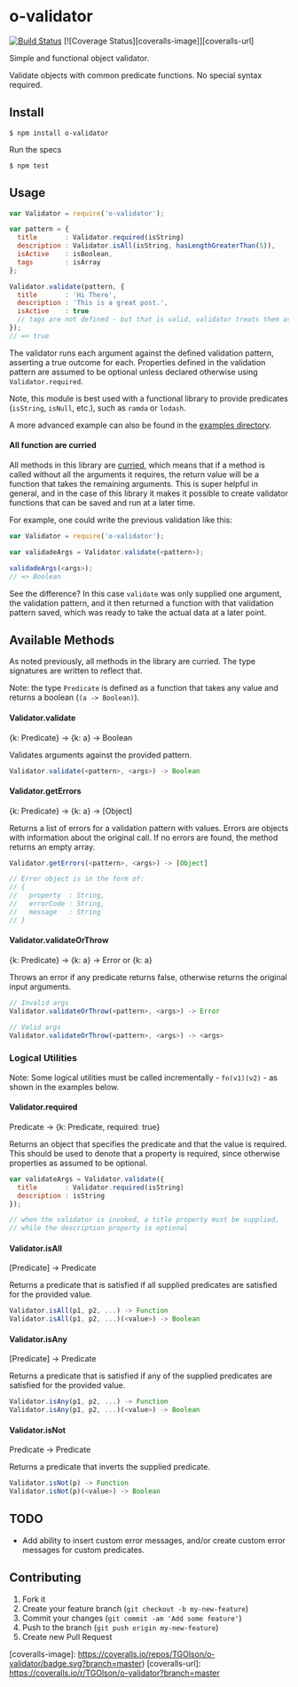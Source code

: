 # o-validator

[![Build Status][travis-image]][travis-url] [![Coverage Status][coveralls-image]][coveralls-url]

Simple and functional object validator.

Validate objects with common predicate functions. No special syntax required.

## Install

```
$ npm install o-validator
```

Run the specs

```
$ npm test
```

## Usage

```js
var Validator = require('o-validator');

var pattern = {
  title       : Validator.required(isString)
  description : Validator.isAll(isString, hasLengthGreaterThan(5)),
  isActive    : isBoolean,
  tags        : isArray
};

Validator.validate(pattern, {
  title       : 'Hi There',
  description : 'This is a great post.',
  isActive    : true
  // tags are not defined - but that is valid, validator treats them as optional
});
// => true
```

The validator runs each argument against the defined validation pattern, asserting a true outcome for each. Properties defined in the validation pattern are assumed to be optional unless declared otherwise using `Validator.required`.

Note, this module is best used with a functional library to provide predicates (`isString`, `isNull`, etc.), such as `ramda` or `lodash`.

A more advanced example can also be found in the [examples directory](https://github.com/TGOlson/o-validator/tree/master/examples).

#### All function are curried

All methods in this library are [curried](http://en.wikipedia.org/wiki/Currying), which means that if a method is called without all the arguments it requires, the return value will be a function that takes the remaining arguments. This is super helpful in general, and in the case of this library it makes it possible to create validator functions that can be saved and run at a later time.

For example, one could write the previous validation like this:

```js
var Validator = require('o-validator');

var validadeArgs = Validator.validate(<pattern>);

validadeArgs(<args>);
// => Boolean
```

See the difference? In this case `validate` was only supplied one argument, the validation pattern, and it then returned a function with that validation pattern saved, which was ready to take the actual data at a later point.

## Available Methods

As noted previously, all methods in the library are curried. The type signatures are written to reflect that.

Note: the type `Predicate` is defined as a function that takes any value and returns a boolean (`(a -> Boolean)`).

#### Validator.validate

{k: Predicate} -> {k: a} -> Boolean

Validates arguments against the provided pattern.
```js
Validator.validate(<pattern>, <args>) -> Boolean
```

#### Validator.getErrors

{k: Predicate} -> {k: a} -> [Object]

Returns a list of errors for a validation pattern with values. Errors are objects with information about the original call. If no errors are found, the method returns an empty array.
```js
Validator.getErrors(<pattern>, <args>) -> [Object]

// Error object is in the form of:
// {
//   property  : String,
//   errorCode : String,
//   message   : String
// }
```

#### Validator.validateOrThrow

{k: Predicate} -> {k: a} -> Error or {k: a}

Throws an error if any predicate returns false, otherwise returns the original input arguments.
```js
// Invalid args
Validator.validateOrThrow(<pattern>, <args>) -> Error

// Valid args
Validator.validateOrThrow(<pattern>, <args>) -> <args>
```

### Logical Utilities

Note: Some logical utilities must be called incrementally - `fn(v1)(v2)` - as shown in the examples below.

#### Validator.required

Predicate -> {k: Predicate, required: true}

Returns an object that specifies the predicate and that the value is required. This should be used to denote that a property is required, since otherwise properties as assumed to be optional.
```js
var validateArgs = Validator.validate({
  title       : Validator.required(isString)
  description : isString
});

// when the validator is invoked, a title property must be supplied,
// while the description property is optional
```

#### Validator.isAll

[Predicate] -> Predicate

Returns a predicate that is satisfied if all supplied predicates are satisfied for the provided value.
```js
Validator.isAll(p1, p2, ...) -> Function
Validator.isAll(p1, p2, ...)(<value>) -> Boolean
```

#### Validator.isAny

[Predicate] -> Predicate

Returns a predicate that is satisfied if any of the supplied predicates are satisfied for the provided value.
```js
Validator.isAny(p1, p2, ...) -> Function
Validator.isAny(p1, p2, ...)(<value>) -> Boolean
```

#### Validator.isNot

Predicate -> Predicate

Returns a predicate that inverts the supplied predicate.
```js
Validator.isNot(p) -> Function
Validator.isNot(p)(<value>) -> Boolean
```

## TODO

* Add ability to insert custom error messages, and/or create custom error messages for custom predicates.

## Contributing

1. Fork it
2. Create your feature branch (`git checkout -b my-new-feature`)
3. Commit your changes (`git commit -am 'Add some feature'`)
4. Push to the branch (`git push origin my-new-feature`)
5. Create new Pull Request

[travis-image]: https://travis-ci.org/TGOlson/o-validator.svg?branch=master
[travis-url]: https://travis-ci.org/TGOlson/o-validator

[coveralls-image]: https://coveralls.io/repos/TGOlson/o-validator/badge.svg?branch=master)
[coveralls-url]: https://coveralls.io/r/TGOlson/o-validator?branch=master

